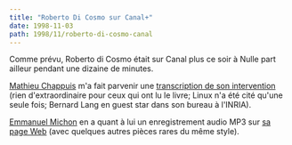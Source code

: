 ```yaml
---
title: "Roberto Di Cosmo sur Canal+"
date: 1998-11-03
path: 1998/11/roberto-di-cosmo-canal
---
```


<P>
Comme prévu, Roberto di Cosmo était sur Canal plus ce soir à Nulle part ailleur
pendant une dizaine de minutes.
</P>

<P>
<A HREF="mailto:mollo@iut-bm.univ-fcomte.fr">Mathieu
Chappuis</A> m'a fait parvenir une <A HREF="http://www.linux-center.org/articles/9811/npa.txt">transcription
de son intervention</A> (rien d'extraordinaire pour ceux qui ont lu le
livre; Linux n'a été cité qu'une seule fois; Bernard Lang en guest star
dans son bureau à l'INRIA).
</P>

<P>
<A HREF="mailto:michon@email.enst.fr">Emmanuel Michon</A> en a quant à
lui un enregistrement audio MP3 sur <A HREF="http://www.enst.fr/~michon">sa page Web</A> (avec quelques autres pièces rares du même style).
</P>


